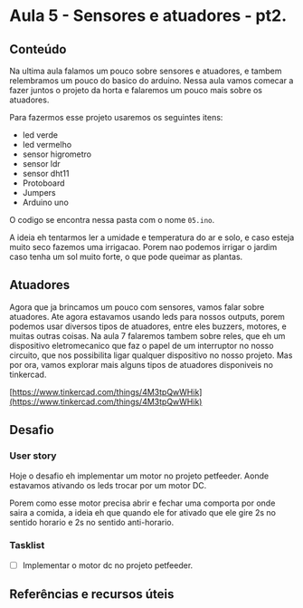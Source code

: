 # Aula 5 - Sensores e atuadores - pt2.

## Conteúdo

Na ultima aula falamos um pouco sobre sensores e atuadores, e tambem relembramos um pouco do basico do arduino. Nessa aula vamos comecar a fazer juntos o projeto da horta e falaremos um pouco mais sobre os atuadores.

Para fazermos esse projeto usaremos os seguintes itens:

* led verde
* led vermelho
* sensor higrometro
* sensor ldr
* sensor dht11
* Protoboard
* Jumpers
* Arduino uno

O codigo se encontra nessa pasta com o nome `05.ino`.

A ideia eh tentarmos ler a umidade e temperatura do ar e solo, e caso esteja muito seco fazemos uma irrigacao. Porem nao podemos irrigar o jardim caso tenha um sol muito forte, o que pode queimar as plantas.


## Atuadores

Agora que ja brincamos um pouco com sensores, vamos falar sobre atuadores. Ate agora estavamos usando leds para nossos outputs, porem podemos usar diversos tipos de atuadores, entre eles buzzers, motores, e muitas outras coisas. Na aula 7 falaremos tambem sobre reles, que eh um dispositivo eletromecanico que faz o papel de um interruptor no nosso circuito, que nos possibilita ligar qualquer dispositivo no nosso projeto. Mas por ora, vamos explorar mais alguns tipos de atuadores disponiveis no tinkercad.


[https://www.tinkercad.com/things/4M3tpQwWHik](https://www.tinkercad.com/things/4M3tpQwWHik)

## Desafio

### User story

Hoje o desafio eh implementar um motor no projeto petfeeder. Aonde estavamos ativando os leds trocar por um motor DC.

Porem como esse motor precisa abrir e fechar uma comporta por onde saira a comida, a ideia eh que quando ele for ativado que ele gire 2s no sentido horario e 2s no sentido anti-horario.

### Tasklist

* [ ] Implementar o motor dc no projeto petfeeder.

## Referências e recursos úteis

[]()
